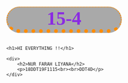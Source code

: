 # 15-4
<!DOCTYPE html>
<html lang="en">
<head>
    <meta charset="UTF-8">
    <meta http-equiv="X-UA-Compatible" content="IE=edge">
    <meta name="viewport" content="width=device-width, initial-scale=1.0">
    <title>Document</title>
</head>

<style>
    h1 {
        color:blueviolet;
        font-family: fantasy;
        font-size: 50px;
        text-align: center;
        background-color:darkgrey;
        background-position: center;
        border:darkorange;
        border-style: dotted;
        border-top-width: 2px;
        border-bottom-width: 10px;
        border-radius: 100px;
        width: 300px;
    }
    div h2 {
        padding: 20px;
        background-color:plum;
    }
    div p{
        color:coral;
        font-family:verdana, tahoma, sans-serif;
        background-color:pink;
        font-size: 30px;
    }
</style>
<body style= "background-image: url(cute.jpg);">
    
    <h1>HI EVERYTHING !!</h1>
    
    <div> 
        <h2>NUR FARAH LIYANA</h2>
        <p>18DDT19F1115<br><br>DDT4D</p>
    </div> 
</body> 
</html>
